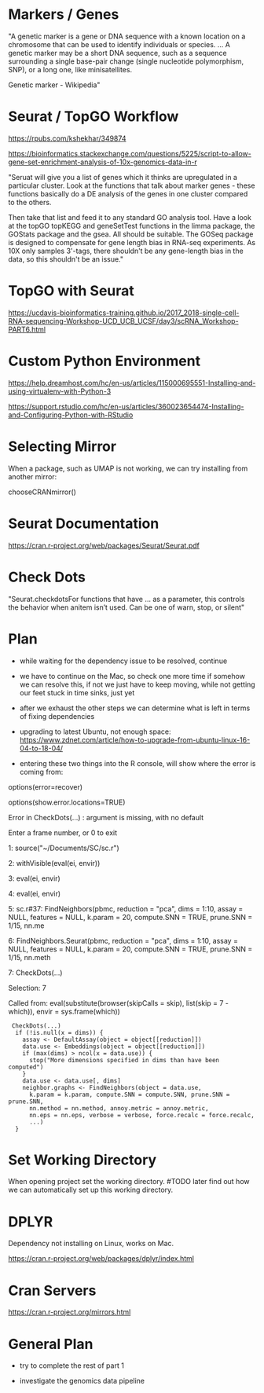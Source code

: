 # Markers / Genes

"A genetic marker is a gene or DNA sequence with a known location on a chromosome that can be used to identify individuals or species. ... A genetic marker may be a short DNA sequence, such as a sequence surrounding a single base-pair change (single nucleotide polymorphism, SNP), or a long one, like minisatellites.

Genetic marker - Wikipedia"

# Seurat / TopGO Workflow

https://rpubs.com/kshekhar/349874

https://bioinformatics.stackexchange.com/questions/5225/script-to-allow-gene-set-enrichment-analysis-of-10x-genomics-data-in-r

"Seruat will give you a list of genes which it thinks are upregulated in a particular cluster. Look at the functions that talk about marker genes - these functions basically do a DE analysis of the genes in one cluster compared to the others.

Then take that list and feed it to any standard GO analysis tool. Have a look at the topGO topKEGG and geneSetTest functions in the limma package, the GOStats package and the gsea. All should be suitable. The GOSeq package is designed to compensate for gene length bias in RNA-seq experiments. As 10X only samples 3'-tags, there shouldn't be any gene-length bias in the data, so this shouldn't be an issue."


# TopGO with Seurat

https://ucdavis-bioinformatics-training.github.io/2017_2018-single-cell-RNA-sequencing-Workshop-UCD_UCB_UCSF/day3/scRNA_Workshop-PART6.html


# Custom Python Environment

https://help.dreamhost.com/hc/en-us/articles/115000695551-Installing-and-using-virtualenv-with-Python-3

https://support.rstudio.com/hc/en-us/articles/360023654474-Installing-and-Configuring-Python-with-RStudio


# Selecting Mirror

When a package, such as UMAP is not working, we can try installing from another mirror:

chooseCRANmirror()

# Seurat Documentation

https://cran.r-project.org/web/packages/Seurat/Seurat.pdf

# Check Dots

"Seurat.checkdotsFor functions that have ...  as a parameter, this controls the behavior when anitem isn’t used. Can be one of warn, stop, or silent"

# Plan

- while waiting for the dependency issue to be resolved, continue

- we have to continue on the Mac, so check one more time if somehow we can resolve this, if not we just have to keep moving, while not getting our feet stuck in time sinks, just yet

- after we exhaust the other steps we can determine what is left in terms of fixing dependencies

- upgrading to latest Ubuntu, not enough space: https://www.zdnet.com/article/how-to-upgrade-from-ubuntu-linux-16-04-to-18-04/

- entering these two things into the R console, will show where the error is coming from:

options(error=recover) 

options(show.error.locations=TRUE)

Error in CheckDots(...) : argument is missing, with no default

Enter a frame number, or 0 to exit   

1: source("~/Documents/SC/sc.r")

2: withVisible(eval(ei, envir))

3: eval(ei, envir)

4: eval(ei, envir)

5: sc.r#37: FindNeighbors(pbmc, reduction = "pca", dims = 1:10, assay = NULL, features = NULL, k.param = 20, compute.SNN = TRUE, prune.SNN = 1/15, nn.me

6: FindNeighbors.Seurat(pbmc, reduction = "pca", dims = 1:10, assay = NULL, features = NULL, k.param = 20, compute.SNN = TRUE, prune.SNN = 1/15, nn.meth

7: CheckDots(...)

Selection: 7

Called from: eval(substitute(browser(skipCalls = skip), list(skip = 7 - which)), 
    envir = sys.frame(which))
    

     CheckDots(...)
      if (!is.null(x = dims)) {
        assay <- DefaultAssay(object = object[[reduction]])
        data.use <- Embeddings(object = object[[reduction]])
        if (max(dims) > ncol(x = data.use)) {
          stop("More dimensions specified in dims than have been computed")
        }
        data.use <- data.use[, dims]
        neighbor.graphs <- FindNeighbors(object = data.use, 
          k.param = k.param, compute.SNN = compute.SNN, prune.SNN = prune.SNN, 
          nn.method = nn.method, annoy.metric = annoy.metric, 
          nn.eps = nn.eps, verbose = verbose, force.recalc = force.recalc, 
          ...)
      }



# Set Working Directory

When opening project set the working directory. #TODO later find out how we can automatically set up this working directory.

# DPLYR

Dependency not installing on Linux, works on Mac.

https://cran.r-project.org/web/packages/dplyr/index.html


# Cran Servers

https://cran.r-project.org/mirrors.html


# General Plan

- try to complete the rest of part 1

- investigate the genomics data pipeline

